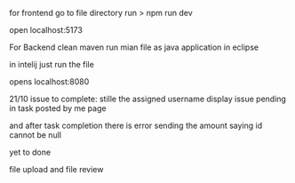 for frontend
go to file directory run > npm run dev

open localhost:5173

For Backend
clean maven run mian file as java application in eclipse

in intelij just run the file

opens localhost:8080

21/10
issue to complete:
stille the assigned username display issue pending in task posted by me page

and after task completion there is error sending the amount saying id cannot be null

yet to done

file upload and file review
